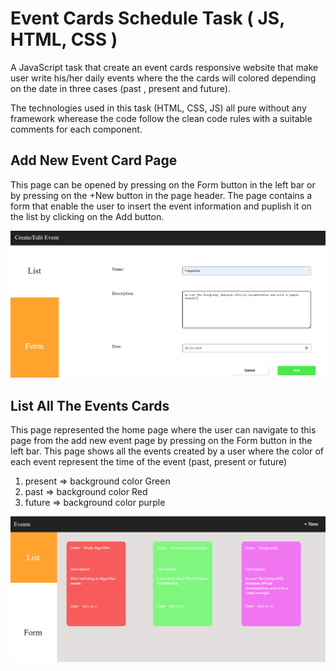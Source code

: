 # Event Cards Schedule Task ( JS, HTML, CSS )

A JavaScript task that create an event cards responsive website that make user write his/her daily events where the the cards will colored depending on the date in three cases (past , present and future). 

The technologies used in this task (HTML, CSS, JS) all pure without any framework wherease the code follow the clean code rules with a suitable comments for each component.

## Add New Event Card Page

This page can be opened by pressing on the Form button in the left bar or by pressing on the +New button in the page header.
The page contains a form that enable the user to insert the event information and puplish it on the list by clicking on the Add button.

![Alt text](https://github.com/AbdulghaffarAbed/Event-Cards-Website/blob/master/UI%20images/Add%20new%20Event%20card.PNG)


## List All The Events Cards

This page represented the home page where the user can navigate to this page from the add new event page by pressing on the Form button in the left bar. 
This page shows all the events created by a user where the color of each event represent the time of the event (past, present or future)

1. present => background color Green
2. past => background color Red
3. future => background color purple

![Alt text](https://github.com/AbdulghaffarAbed/Event-Cards-Website/blob/master/UI%20images/Event%20Cards%20List.PNG)
